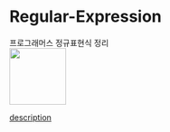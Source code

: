 # Regular-Expression
프로그래머스 정규표현식 정리
<br/>
<img src = "https://upload.wikimedia.org/wikipedia/commons/thumb/c/cd/OOjs_UI_icon_regular-expression.svg/1024px-OOjs_UI_icon_regular-expression.svg.png" width="100px" height="100px">

<a href = "https://pdg0526.tistory.com/14">description</a>

